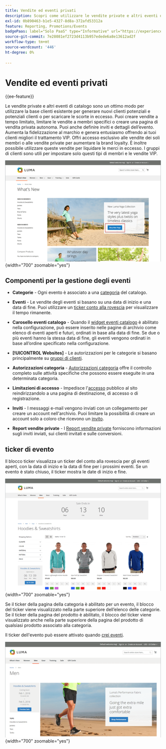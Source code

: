 ```yaml
---
title: Vendite ed eventi privati
description: Scopri come utilizzare le vendite private e altri eventi di catalogo per aumentare le vendite per la base di clienti esistente e generare nuovi clienti potenziali.
exl-id: 0b890463-b1e5-4327-8d8a-372afd53312a
feature: Reporting, Promotions/Events
badgePaas: label="Solo PaaS" type="Informative" url="https://experienceleague.adobe.com/it/docs/commerce/user-guides/product-solutions" tooltip="Applicabile solo ai progetti Adobe Commerce on Cloud (infrastruttura PaaS gestita da Adobe) e ai progetti on-premise."
source-git-commit: 7e28081ef2723d4113b957edede6a8e13612ad2f
workflow-type: tm+mt
source-wordcount: '446'
ht-degree: 0%

---
```


# Vendite ed eventi privati

{{ee-feature}}

Le vendite private e altri eventi di catalogo sono un ottimo modo per utilizzare la base clienti esistente per generare nuovi clienti potenziali e potenziali clienti o per scaricare le scorte in eccesso. Puoi creare vendite a tempo limitato, limitare le vendite a membri specifici o creare una pagina di vendita privata autonoma. Puoi anche definire inviti e dettagli dell’evento. Aumenta la fidelizzazione al marchio e genera entusiasmo offrendo ai tuoi clienti migliori il trattamento VIP. Offri accesso esclusivo alle vendite dei soli membri o alle vendite private per aumentare la brand loyalty. È inoltre possibile utilizzare queste vendite per liquidare le merci in eccesso. I gruppi di clienti sono utili per impostare solo questi tipi di membri e le vendite VIP.

![Esempio di vetrina - evento nella home page](./assets/storefront-event-home-page.png){width="700" zoomable="yes"}

## Componenti per la gestione degli eventi

- **Categorie** - Ogni evento è associato a una [categoria](../catalog/category-create.md) del catalogo.

- **Eventi** - Le vendite degli eventi si basano su una data di inizio e una data di fine. Puoi utilizzare un [ticker conto alla rovescia](#event-ticker) per visualizzare il tempo rimanente.

- **Carosello eventi catalogo** - Quando il [widget eventi catalogo](../content-design/widget-event-carousel.md) è abilitato nella configurazione, può essere inserito nelle pagine di archivio come elenco di eventi aperti e futuri, ordinati in base alla data di fine. Se due o più eventi hanno la stessa data di fine, gli eventi vengono ordinati in base all’ordine specificato nella configurazione.

- **[!UICONTROL Websites]** - Le autorizzazioni per le categorie si basano principalmente su [gruppi di clienti](../customers/customer-groups.md).

- **Autorizzazioni categoria** - [Autorizzazioni categoria](../catalog/category-permissions.md) offre il controllo completo sulle attività specifiche che possono essere eseguite in una determinata categoria.

- **Limitazioni di accesso** - Impedisce l&#39;[accesso](event-configure.md#restrict-access) pubblico al sito reindirizzandolo a una pagina di destinazione, di accesso o di registrazione.

- **Inviti** - I messaggi e-mail vengono inviati con un collegamento per creare un account nell&#39;archivio. Puoi limitare la possibilità di creare un account solo a coloro che ricevono un [invito](invitations.md).

- **Report vendite private** - I [Report vendite private](../getting-started/private-sales-reports.md) forniscono informazioni sugli inviti inviati, sui clienti invitati e sulle conversioni.

## ticker di evento

Il blocco ticker visualizza un ticker del conto alla rovescia per gli eventi aperti, con la data di inizio e la data di fine per i prossimi eventi. Se un evento è stato chiuso, il ticker mostra le date di inizio e fine.

![Esempio di vetrina - carosello eventi](./assets/storefront-event-ticker-carousel.png){width="700" zoomable="yes"}

Se il ticker della pagina della categoria è abilitato per un evento, il blocco del ticker viene visualizzato nella parte superiore dell’elenco delle categorie. Se il ticker della pagina del prodotto è abilitato, il blocco del ticker viene visualizzato anche nella parte superiore della pagina del prodotto di qualsiasi prodotto associato alla categoria.

Il ticker dell&#39;evento può essere attivato quando [crei eventi](event-create.md).

![Esempio di vetrina - barra laterale evento](./assets/storefront-event-sidebar.png){width="700" zoomable="yes"}
